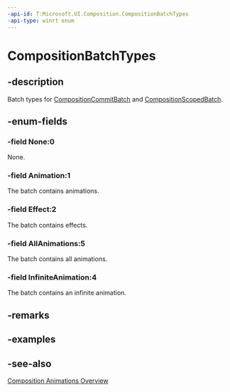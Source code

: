 ```yaml
---
-api-id: T:Microsoft.UI.Composition.CompositionBatchTypes
-api-type: winrt enum
---
```


<!-- Enumeration syntax
public enum Windows.UI.Composition.CompositionBatchTypes : uint
-->

# CompositionBatchTypes

## -description
Batch types for [CompositionCommitBatch](compositioncommitbatch.md) and [CompositionScopedBatch](compositionscopedbatch.md).

## -enum-fields
### -field None:0
None.

### -field Animation:1
The batch contains animations.

### -field Effect:2
The batch contains effects.

### -field AllAnimations:5

The batch contains all animations.

### -field InfiniteAnimation:4

The batch contains an infinite animation.


## -remarks

## -examples

## -see-also
[Composition Animations Overview](/en-us/windows/uwp/composition/composition-animation)

